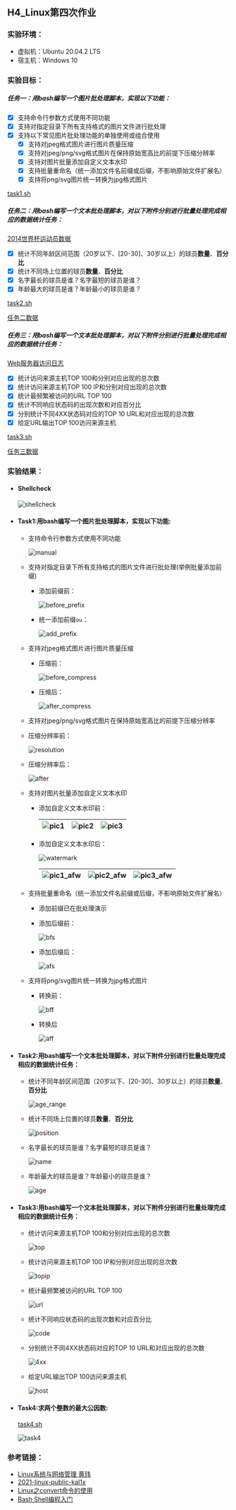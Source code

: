 ## H4_Linux第四次作业

### 实验环境：

- 虚拟机：Ubuntu 20.04.2 LTS
- 宿主机：Windows 10



### 实验目标：

##### 任务一：用bash编写一个图片批处理脚本，实现以下功能：

- [x] 支持命令行参数方式使用不同功能
- [x] 支持对指定目录下所有支持格式的图片文件进行批处理
- [x] 支持以下常见图片批处理功能的单独使用或组合使用
  - [x] 支持对jpeg格式图片进行图片质量压缩
  - [x] 支持对jpeg/png/svg格式图片在保持原始宽高比的前提下压缩分辨率
  - [x] 支持对图片批量添加自定义文本水印
  - [x] 支持批量重命名（统一添加文件名前缀或后缀，不影响原始文件扩展名）
  - [x] 支持将png/svg图片统一转换为jpg格式图片

[task1.sh](./code/task1.sh)

##### 任务二：用bash编写一个文本批处理脚本，对以下附件分别进行批量处理完成相应的数据统计任务：

[2014世界杯运动员数据](https://c4pr1c3.github.io/LinuxSysAdmin/exp/chap0x04/worldcupplayerinfo.tsv)

- [x] 统计不同年龄区间范围（20岁以下、[20-30]、30岁以上）的球员**数量**、**百分比**
- [x] 统计不同场上位置的球员**数量**、**百分比**
- [x] 名字最长的球员是谁？名字最短的球员是谁？
- [x] 年龄最大的球员是谁？年龄最小的球员是谁？

[task2.sh](./code/task2.sh)

[任务二数据](./report/task2_data.md)

##### 任务三：用bash编写一个文本批处理脚本，对以下附件分别进行批量处理完成相应的数据统计任务：

[Web服务器访问日志](https://c4pr1c3.github.io/LinuxSysAdmin/exp/chap0x04/web_log.tsv.7z)

- [x] 统计访问来源主机TOP 100和分别对应出现的总次数
- [x] 统计访问来源主机TOP 100 IP和分别对应出现的总次数
- [x] 统计最频繁被访问的URL TOP 100
- [x] 统计不同响应状态码的出现次数和对应百分比
- [x] 分别统计不同4XX状态码对应的TOP 10 URL和对应出现的总次数
- [x] 给定URL输出TOP 100访问来源主机

[task3.sh](./code/task3.sh)

[任务三数据](./report/task3_data.md)



### 实验结果：

- #### Shellcheck

  ![shellcheck](img/shellcheck.png)



- #### Task1:用bash编写一个图片批处理脚本，实现以下功能:

  - 支持命令行参数方式使用不同功能

    ![manual](img/manual.png)

  - 支持对指定目录下所有支持格式的图片文件进行批处理(举例批量添加前缀)

    - 添加前缀前：

      ![before_prefix](img/before_prefix.png)

    - 统一添加前缀`ou`：

      ![add_prefix](img/add_prefix.png)

    

  - 支持对jpeg格式图片进行图片质量压缩

    - 压缩前：

      ![before_compress](img/before_compress.png)

    - 压缩后：

      ![after_compress](img/after_compress.png)

    

  -  支持对jpeg/png/svg格式图片在保持原始宽高比的前提下压缩分辨率

    - 压缩分辨率前：

      ![resolution](img/resolution.png)

    - 压缩分辨率后：

      ![after](img/after_resize.png)

    

  - 支持对图片批量添加自定义文本水印

    - 添加自定义文本水印前：

      | <img src="img/Quin1_bfw.png" alt="pic1"  /> | ![pic2](img/mona_bfw.jpg) | ![pic3](img/crycat_bfw.jpg) |
      | ------------------------------------------- | ------------------------- | --------------------------- |

      

    - 添加自定义文本水印后：

      ![watermark](img/watermark.png)

      | ![pic1_afw](img/Quin1_afw.png) | ![pic2_afw](img/mona_afw.jpg) | ![pic3_afw](img/crycat_afw.jpg) |
      | ------------------------------ | ----------------------------- | ------------------------------- |

      

    

  - 支持批量重命名（统一添加文件名前缀或后缀，不影响原始文件扩展名）

    - 添加前缀已在批处理演示

    - 添加后缀前：

      ![bfs](img/bf_suffix.png)

    - 添加后缀后：

      ![afs](img/af_suffix.png)

      

    

  - 支持将png/svg图片统一转换为jpg格式图片

    - 转换前：

      ![bff](img/bf_format.png)

    - 转换后

      ![aff](img/af_format.png)

    

    

- #### Task2:用bash编写一个文本批处理脚本，对以下附件分别进行批量处理完成相应的数据统计任务：

  - 统计不同年龄区间范围（20岁以下、[20-30]、30岁以上）的球员**数量**、**百分比**

    ![age_range](img/count_age.png)

  - 统计不同场上位置的球员**数量**、**百分比**

    ![position](img/position.png)

  - 名字最长的球员是谁？名字最短的球员是谁？

    ![name](img/name.png)

  - 年龄最大的球员是谁？年龄最小的球员是谁？

    ![age](img/age.png)

    

- #### Task3:用bash编写一个文本批处理脚本，对以下附件分别进行批量处理完成相应的数据统计任务：

  - 统计访问来源主机TOP 100和分别对应出现的总次数

    ![top](img/visit_top.png)

  - 统计访问来源主机TOP 100 IP和分别对应出现的总次数

    ![topip](img/visit_topip.png)

  - 统计最频繁被访问的URL TOP 100

    ![url](img/url_top.png)

  - 统计不同响应状态码的出现次数和对应百分比

    ![code](img/code.png)

  - 分别统计不同4XX状态码对应的TOP 10 URL和对应出现的总次数

    ![4xx](img/4xx.png)

  - 给定URL输出TOP 100访问来源主机

    ![host](img/host.png)

    

- #### Task4:求两个整数的最大公因数:

  [task4.sh](./code/task4.sh)

  ![task4](img/task4.png)





### 参考链接：

- [Linux系统与网络管理 黄玮]((https://c4pr1c3.github.io/LinuxSysAdmin/chap0x04.md.html#/title-slide))
- [2021-linux-public-kal1x](https://github.com/CUCCS/2021-linux-public-kal1x/tree/chap0x04)
- [Linux之convert命令的使用](https://blog.csdn.net/u014743238/article/details/104636812)
- [Bash Shell编程入门](https://www.jianshu.com/p/e1c8e5bfa45e)


